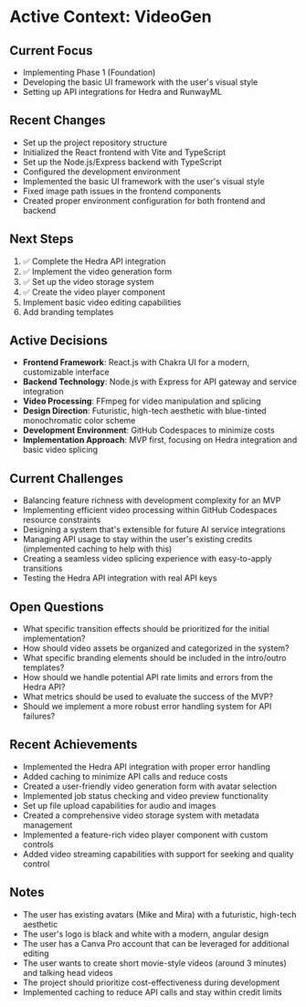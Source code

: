 # Active Context: VideoGen

## Current Focus
- Implementing Phase 1 (Foundation)
- Developing the basic UI framework with the user's visual style
- Setting up API integrations for Hedra and RunwayML

## Recent Changes
- Set up the project repository structure
- Initialized the React frontend with Vite and TypeScript
- Set up the Node.js/Express backend with TypeScript
- Configured the development environment
- Implemented the basic UI framework with the user's visual style
- Fixed image path issues in the frontend components
- Created proper environment configuration for both frontend and backend

## Next Steps
1. ✅ Complete the Hedra API integration
2. ✅ Implement the video generation form
3. ✅ Set up the video storage system
4. ✅ Create the video player component
5. Implement basic video editing capabilities
6. Add branding templates

## Active Decisions
- **Frontend Framework**: React.js with Chakra UI for a modern, customizable interface
- **Backend Technology**: Node.js with Express for API gateway and service integration
- **Video Processing**: FFmpeg for video manipulation and splicing
- **Design Direction**: Futuristic, high-tech aesthetic with blue-tinted monochromatic color scheme
- **Development Environment**: GitHub Codespaces to minimize costs
- **Implementation Approach**: MVP first, focusing on Hedra integration and basic video splicing

## Current Challenges
- Balancing feature richness with development complexity for an MVP
- Implementing efficient video processing within GitHub Codespaces resource constraints
- Designing a system that's extensible for future AI service integrations
- Managing API usage to stay within the user's existing credits (implemented caching to help with this)
- Creating a seamless video splicing experience with easy-to-apply transitions
- Testing the Hedra API integration with real API keys

## Open Questions
- What specific transition effects should be prioritized for the initial implementation?
- How should video assets be organized and categorized in the system?
- What specific branding elements should be included in the intro/outro templates?
- How should we handle potential API rate limits and errors from the Hedra API?
- What metrics should be used to evaluate the success of the MVP?
- Should we implement a more robust error handling system for API failures?

## Recent Achievements
- Implemented the Hedra API integration with proper error handling
- Added caching to minimize API calls and reduce costs
- Created a user-friendly video generation form with avatar selection
- Implemented job status checking and video preview functionality
- Set up file upload capabilities for audio and images
- Created a comprehensive video storage system with metadata management
- Implemented a feature-rich video player component with custom controls
- Added video streaming capabilities with support for seeking and quality control

## Notes
- The user has existing avatars (Mike and Mira) with a futuristic, high-tech aesthetic
- The user's logo is black and white with a modern, angular design
- The user has a Canva Pro account that can be leveraged for additional editing
- The user wants to create short movie-style videos (around 3 minutes) and talking head videos
- The project should prioritize cost-effectiveness during development
- Implemented caching to reduce API calls and stay within credit limits
